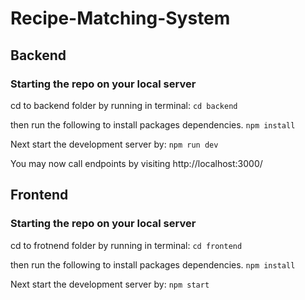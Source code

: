 # Recipe-Matching-System

## Backend
### Starting the repo on your local server
cd to backend folder by running in terminal:
`cd backend`

then run the following to install packages dependencies.
`npm install`

Next start the development server by:
`npm run dev`

You may now call endpoints by visiting http://localhost:3000/

## Frontend
### Starting the repo on your local server
cd to frotnend folder by running in terminal:
`cd frontend`

then run the following to install packages dependencies.
`npm install`

Next start the development server by:
`npm start`
